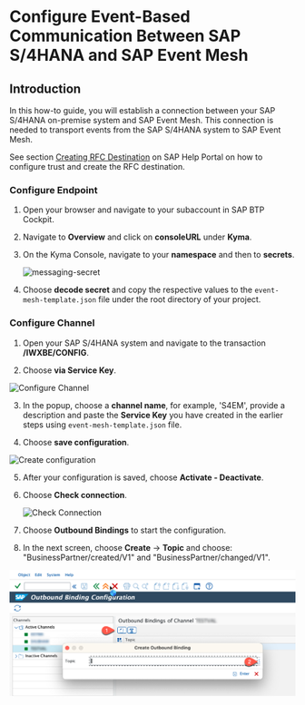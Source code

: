# Configure Event-Based Communication Between SAP S/4HANA and SAP Event Mesh
## Introduction

In this how-to guide, you will establish a connection between your SAP S/4HANA on-premise system and SAP Event Mesh. This connection is needed to transport events from the SAP S/4HANA system to SAP Event Mesh.

See section [Creating RFC Destination](https://help.sap.com/docs/r/810dfd34f2cc4f39aa8d946b5204fd9c/1809.000/en-US/12559a8c26f34e0bbe8c6d82b7501424.html) on SAP Help Portal on how to configure trust and create the RFC destination.

### Configure Endpoint

1. Open your browser and navigate to your subaccount in SAP BTP Cockpit.

2. Navigate to **Overview** and click on **consoleURL** under **Kyma**.

3. On the Kyma Console, navigate to your **namespace** and then to **secrets**.

    ![messaging-secret](./images/messaging-secret.png)

4. Choose **decode secret** and copy the respective values to the `event-mesh-template.json` file under the root directory of your project.

 ### Configure Channel

 1. Open your SAP S/4HANA system and navigate to the transaction **/IWXBE/CONFIG**.

 2. Choose **via Service Key**.

 ![Configure Channel](./images/EventBased4.png)

 3. In the popup, choose a **channel name**, for example, 'S4EM', provide a description and paste the **Service Key** you have created in the earlier steps using `event-mesh-template.json` file.

 4. Choose **save configuration**.

  ![Create configuration](./images/EventBased5.png)

 5. After your configuration is saved, choose **Activate - Deactivate**.

 6. Choose **Check connection**.
 
    ![Check Connection](./images/EventBased6.png)

 7. Choose **Outbound Bindings** to start the configuration.

 8. In the next screen, choose **Create** &rarr; **Topic** and choose: "BusinessPartner/created/V1" and "BusinessPartner/changed/V1".

 ![Create Outbound Bindings](./images/EventBased7.png)
